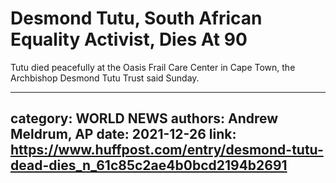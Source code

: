 # Desmond Tutu, South African Equality Activist, Dies At 90

Tutu died peacefully at the Oasis Frail Care Center in Cape Town, the Archbishop Desmond Tutu Trust said Sunday.

---
category: WORLD NEWS
authors: Andrew Meldrum, AP
date: 2021-12-26
link: https://www.huffpost.com/entry/desmond-tutu-dead-dies_n_61c85c2ae4b0bcd2194b2691
---
